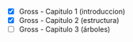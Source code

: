 - [x] Gross - Capitulo 1 (introduccion)
- [x] Gross - Capitulo 2 (estructura)
- [ ] Gross - Capitulo 3 (árboles)
